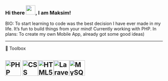 ### Hi there <img src="https://raw.githubusercontent.com/MartinHeinz/MartinHeinz/master/wave.gif" width="30px">, I am Maksim!

BIO: To start learning to code was the best decision I have ever made in my life. It’s fun to build things from your mind!
Currently working with PHP.
In plans: To create my own Mobile App, already got some good ideas)


---

🧰 Toolbox 
 
 <img src="https://cdn.worldvectorlogo.com/logos/php-1.svg" alt="PHP logo" width="50" height="50"/> <img src="https://cdn.worldvectorlogo.com/logos/css-3.svg" alt="CSS Logo" width="50" height="50"/><img src="https://cdn.worldvectorlogo.com/logos/html-1.svg" alt="HTML5 Logo" width="50" height="50"/><img src="https://cdn.worldvectorlogo.com/logos/laravel-2.svg" alt="Laravel Logo" width="50" height="50"/><img src="https://cdn.worldvectorlogo.com/logos/mysql-6.svg" alt="MySQL Logo" width="50" height="50"/>
---
